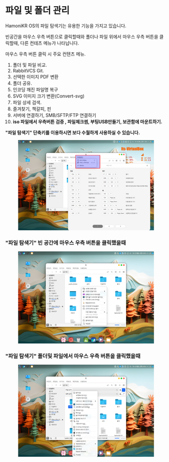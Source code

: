 # 파일 및 폴더 관리

HamoniKR OS의 파일 탐색기는 유용한 기능을 가지고 있습니다.&#x20;

빈공간을 마우스 우측 버튼으로 클릭할때와  폴더나 파일 위에서 마우스 우측 버튼을 클릭할때, 다른 컨테츠 메뉴가 나타납니다.&#x20;



마우스 우측 버튼 클릭 시 주요 컨텐츠 메뉴.

1. 폴더 및 파일 비교.
2. RabbitVCS Git.
3. 선택한 이미지 PDF 변환
4. 폴더 공유.
5. 인코딩 깨진 파일명 복구
6. SVG 이미지 크기 변환(Convert-svg)
7. 파일 상세 검색.
8. 즐겨찾기, 책갈피, 핀
9. 서버에 연결하기, SMB/SFTP/FTP 연결하기&#x20;
10. **iso 파일에서 우측버튼 검증 , 파일체크썸, 부팅USB만들기, 보관함에 마운트하기.**



**"파일 탐색기" 단축키를 이용하시면 보다 수월하게 사용하실 수 있습니다.**&#x20;

<figure><img src="../../.gitbook/assets/image (29).png" alt=""><figcaption></figcaption></figure>



### "파일 탐색기" 빈 공간에 마우스 우측 버튼을 클릭했을때

<figure><img src="../../.gitbook/assets/000.png" alt=""><figcaption></figcaption></figure>



### "파일 탐색기" 폴더및 파일에서 마우스 우측 버튼을 클릭했을때

<figure><img src="../../.gitbook/assets/111.png" alt=""><figcaption></figcaption></figure>

